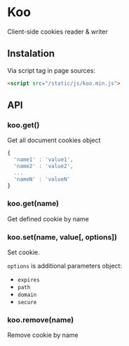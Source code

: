 # Koo

  Client-side cookies reader & writer

## Instalation

  Via script tag in page sources:

```html
<script src="/static/js/koo.min.js">
```

## API

### koo.get()

  Get all document cookies object

```js
{
  'name1' : 'value1',
  'name2' : 'value2',
  ...
  'nameN' : 'valueN'
}
```

### koo.get(name)

  Get defined cookie by name

### koo.set(name, value[, options])

  Set cookie.

  `options` is additional parameters object:

  * `expires`
  * `path`
  * `domain`
  * `secure`

### koo.remove(name)

  Remove cookie by name